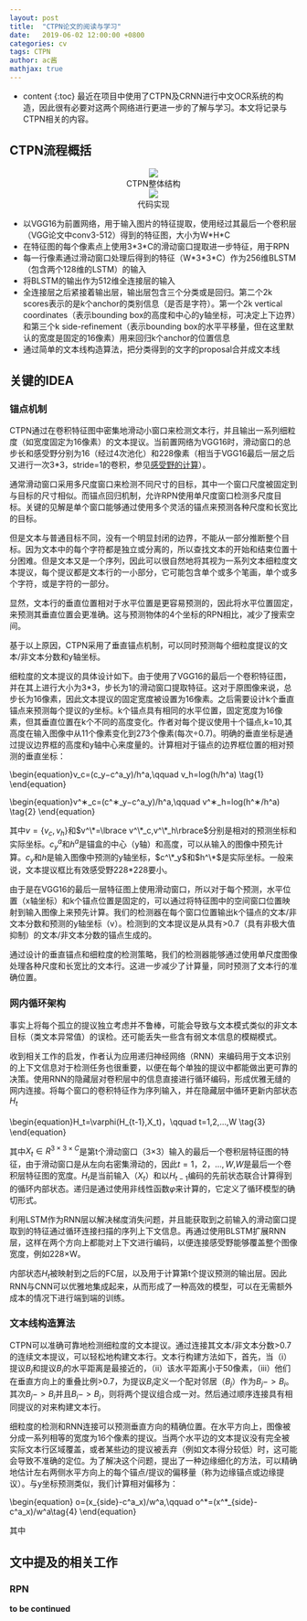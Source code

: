 ```yaml
---
layout: post
title:  "CTPN论文的阅读与学习"
date:   2019-06-02 12:00:00 +0800
categories: cv
tags: CTPN
author: ac酱
mathjax: true
---
```


* content
{:toc}
最近在项目中使用了CTPN及CRNN进行中文OCR系统的构造，因此很有必要对这两个网络进行更进一步的了解与学习。本文将记录与CTPN相关的内容。



## CTPN流程概括

<center>
<img src="https://raw.githubusercontent.com/changwh/changwh.github.io/master/_posts/res/2019-06-02-ctpn-paper-reading/architecture.jpg" />
<div>CTPN整体结构</div>
</center>

<center>
<img src="https://raw.githubusercontent.com/changwh/changwh.github.io/master/_posts/res/2019-06-02-ctpn-paper-reading/model_code.jpg" />
<div>代码实现</div>
</center>


* 以VGG16为前置网络，用于输入图片的特征提取，使用经过其最后一个卷积层（VGG论文中conv3-512）得到的特征图，大小为W\*H\*C
* 在特征图的每个像素点上使用3\*3\*C的滑动窗口提取进一步特征，用于RPN
* 每一行像素通过滑动窗口处理后得到的特征（W\*3\*3\*C）作为256维BLSTM（包含两个128维的LSTM）的输入
* 将BLSTM的输出作为512维全连接层的输入
* 全连接层之后紧接着输出层，输出层包含三个分类或是回归。第二个2k scores表示的是k个anchor的类别信息（是否是字符）。第一个2k vertical coordinates（表示bounding box的高度和中心的y轴坐标，可决定上下边界）和第三个k side-refinement（表示bounding box的水平平移量，但在这里默认的宽度是固定的16像素）用来回归k个anchor的位置信息
* 通过简单的文本线构造算法，把分类得到的文字的proposal合并成文本线

## 关键的IDEA

### 锚点机制

CTPN通过在卷积特征图中密集地滑动小窗口来检测文本行，并且输出一系列细粒度（如宽度固定为16像素）的文本提议。当前置网络为VGG16时，滑动窗口的总步长和感受野分别为16（经过4次池化）和228像素（相当于VGG16最后一层之后又进行一次3\*3，stride=1的卷积，参见[感受野的计算](https://www.cnblogs.com/objectDetect/p/5947169.html)）。

通常滑动窗口采用多尺度窗口来检测不同尺寸的目标，其中一个窗口尺度被固定到与目标的尺寸相似。而锚点回归机制，允许RPN使用单尺度窗口检测多尺度目标。关键的见解是单个窗口能够通过使用多个灵活的锚点来预测各种尺度和长宽比的目标。

但是文本与普通目标不同，没有一个明显封闭的边界，不能从一部分推断整个目标。因为文本中的每个字符都是独立或分离的，所以查找文本的开始和结束位置十分困难。但是文本又是一个序列，因此可以很自然地将其视为一系列文本细粒度文本提议，每个提议都是文本行的一小部分，它可能包含单个或多个笔画，单个或多个字符，或是字符的一部分。

显然，文本行的垂直位置相对于水平位置是更容易预测的，因此将水平位置固定，来预测其垂直位置会更准确。这与预测物体的4个坐标的RPN相比，减少了搜索空间。

基于以上原因，CTPN采用了垂直锚点机制，可以同时预测每个细粒度提议的文本/非文本分数和y轴坐标。

细粒度的文本提议的具体设计如下。由于使用了VGG16的最后一个卷积特征图，并在其上进行大小为3\*3，步长为1的滑动窗口提取特征。这对于原图像来说，总步长为16像素，因此文本提议的固定宽度被设置为16像素。之后需要设计k个垂直锚点来预测每个提议的y坐标。k个锚点具有相同的水平位置，固定宽度为16像素，但其垂直位置在k个不同的高度变化。作者对每个提议使用十个锚点,k=10,其高度在输入图像中从11个像素变化到273个像素(每次÷0.7)。明确的垂直坐标是通过提议边界框的高度和y轴中心来度量的。计算相对于锚点的边界框位置的相对预测的垂直坐标：

\begin{equation}v_c=(c_y−c^a_y)/h^a,\qquad v_h=log(h/h^a) \tag{1} \end{equation}

\begin{equation}v^∗_c=(c^∗_y−c^a_y)/h^a,\qquad v^∗_h=log(h^∗/h^a) \tag{2} \end{equation}

其中$v=\lbrace v_c,v_h\rbrace$和$v^\*=\lbrace v^\*_c,v^\*_h\rbrace$分别是相对的预测坐标和实际坐标。$c^a_y$和$h^a$是锚盒的中心（y轴）和高度，可以从输入的图像中预先计算。$c_y$和$h$是输入图像中预测的y轴坐标，$c^\*_y$和$h^\*$是实际坐标。一般来说，文本提议框比有效感受野228*228要小。

由于是在VGG16的最后一层特征图上使用滑动窗口，所以对于每个预测，水平位置（x轴坐标）和k个锚点位置是固定的，可以通过将特征图中的空间窗口位置映射到输入图像上来预先计算。我们的检测器在每个窗口位置输出k个锚点的文本/非文本分数和预测的y轴坐标（v）。检测到的文本提议是从具有>0.7（具有非极大值抑制）的文本/非文本分数的锚点生成的。

通过设计的垂直锚点和细粒度的检测策略，我们的检测器能够通过使用单尺度图像处理各种尺度和长宽比的文本行。这进一步减少了计算量，同时预测了文本行的准确位置。
### 网内循环架构

事实上将每个孤立的提议独立考虑并不鲁棒，可能会导致与文本模式类似的非文本目标（类文本异常值）的误检。还可能丢失一些含有弱文本信息的模糊模式。

收到相关工作的启发，作者认为应用递归神经网络（RNN）来编码用于文本识别的上下文信息对于检测任务也很重要，以便在每个单独的提议中都能做出更可靠的决策。使用RNN的隐藏层对卷积层中的信息直接进行循环编码，形成优雅无缝的网内连接。将每个窗口的卷积特征作为序列输入，并在隐藏层中循环更新内部状态$H_t$

\begin{equation}H_t=\varphi(H_{t-1},X_t)，\qquad t=1,2,...,W \tag{3} \end{equation}

其中$X_t \in R^{3×3×C}$是第t个滑动窗口（3×3）输入的最后一个卷积层特征图的特征，由于滑动窗口是从左向右密集滑动的，因此$t=1，2，...,W$,$W$是最后一个卷积层特征图的宽度。$H_t$是当前输入（$X_t$）和以$H_{t-1}$编码的先前状态联合计算得到的循环内部状态。递归是通过使用非线性函数$\varphi$来计算的，它定义了循环模型的确切形式。

利用LSTM作为RNN层以解决梯度消失问题，并且能获取到之前输入的滑动窗口提取到的特征通过循环连接扫描的序列上下文信息。再通过使用BLSTM扩展RNN层，这样在两个方向上都能对上下文进行编码，以便连接感受野能够覆盖整个图像宽度，例如228×W。

内部状态$H_t$被映射到之后的FC层，以及用于计算第t个提议预测的输出层。因此RNN与CNN可以优雅地集成起来，从而形成了一种高效的模型，可以在无需额外成本的情况下进行端到端的训练。

### 文本线构造算法

CTPN可以准确可靠地检测细粒度的文本提议。通过连接其文本/非文本分数>0.7的连续文本提议，可以轻松地构建文本行。文本行构建方法如下，首先，当（i）提议$B_j$和提议$B_i$的水平距离是最接近的，（ii）该水平距离小于50像素，（iii）他们在垂直方向上的重叠比例>0.7，为提议$B_i$定义一个配对邻居（$B_j$）作为$B_j->B_i$。其次$B_j->B_i$并且$B_i->B_j$，则将两个提议组合成一对。然后通过顺序连接具有相同提议的对来构建文本行。

细粒度的检测和RNN连接可以预测垂直方向的精确位置。在水平方向上，图像被分成一系列相等的宽度为16个像素的提议。当两个水平边的文本提议没有完全被实际文本行区域覆盖，或者某些边的提议被丢弃（例如文本得分较低）时，这可能会导致不准确的定位。为了解决这个问题，提出了一种边缘细化的方法，可以精确地估计左右两侧水平方向上的每个锚点/提议的偏移量（称为边缘锚点或边缘提议）。与y坐标预测类似，我们计算相对偏移为：

\begin{equation} o=(x_{side}-c^a_x)/w^a,\qquad o^\*=(x^\*_{side}-c^a_x)/w^a\tag{4} \end{equation}

其中

## 文中提及的相关工作

### RPN



**to be continued**
